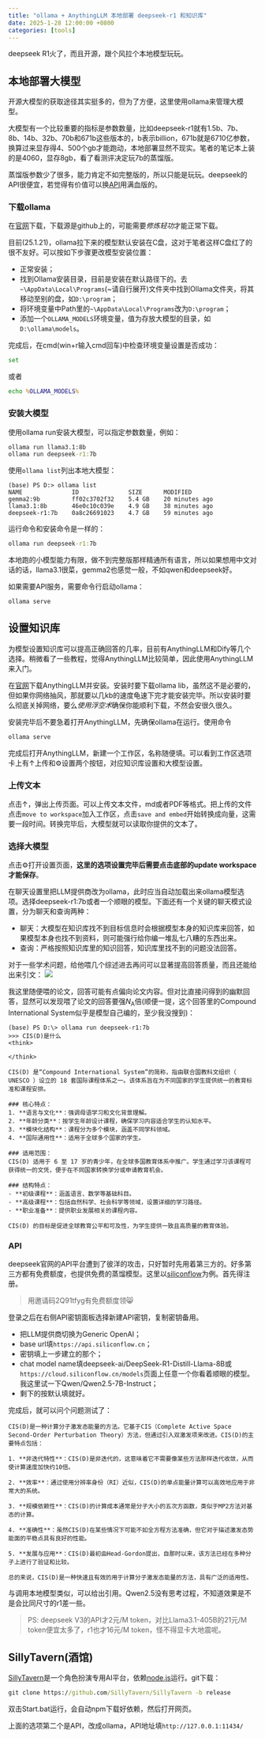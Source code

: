 ```yaml
---
title: "ollama + AnythingLLM 本地部署 deepseek-r1 和知识库"
date: 2025-1-28 12:00:00 +0800
categories: [tools]     
---
```


deepseek R1火了，而且开源，跟个风拉个本地模型玩玩。

## 本地部署大模型
开源大模型的获取途径其实挺多的，但为了方便，这里使用ollama来管理大模型。

大模型有一个比较重要的指标是参数数量，比如deepseek-r1就有1.5b、7b、8b、14b、32b、70b和671b这些版本的，b表示billion，671b就是6710亿参数，换算过来显存得4、500个gb才能跑动，本地部署显然不现实。笔者的笔记本上装的是4060，显存8gb，看了看测评决定玩7b的蒸馏版。

蒸馏版参数少了很多，能力肯定不如完整版的，所以只能是玩玩。deepseek的API很便宜，若觉得有价值可以换[API](https://cloud.siliconflow.cn/i/2Q91tfyg)用满血版的。

### 下载ollama
在[官网](https://ollama.com/)下载，下载源是github上的，可能需要*修炼轻功*才能正常下载。

目前(25.1.21)，ollama拉下来的模型默认安装在C盘，这对于笔者这样C盘红了的很不友好。可以按如下步骤更改模型安装位置：

- 正常安装；
- 找到Ollama安装目录，目前是安装在默认路径下的。去`~\AppData\Local\Programs`(~请自行展开)文件夹中找到Ollama文件夹，将其移动至别的盘，如`D:\program`；
- 将环境变量中Path里的`~\AppData\Local\Programs`改为`D:\program`；
- 添加一个`OLLAMA_MODELS`环境变量，值为存放大模型的目录，如`D:\ollama\models`。

完成后，在cmd(win+r输入cmd回车)中检查环境变量设置是否成功：
```bat
set
```

或者
```bat
echo %OLLAMA_MODELS%
```

### 安装大模型
使用ollama run安装大模型，可以指定参数数量，例如：
```bat
ollama run llama3.1:8b 
ollama run deepseek-r1:7b
```

使用``ollama list``列出本地大模型：
```
(base) PS D:> ollama list
NAME              ID              SIZE      MODIFIED
gemma2:9b         ff02c3702f32    5.4 GB    20 minutes ago
llama3.1:8b       46e0c10c039e    4.9 GB    38 minutes ago
deepseek-r1:7b    0a8c26691023    4.7 GB    59 minutes ago
```

运行命令和安装命令是一样的：
```bat
ollama run deepseek-r1:7b
```

本地跑的小模型能力有限，做不到完整版那样精通所有语言，所以如果想用中文对话的话，llama3.1很菜，gemma2也感觉一般，不如qwen和deepseek好。

如果需要API服务，需要命令行启动ollama：
```bat
ollama serve
```

## 设置知识库

为模型设置知识库可以提高正确回答的几率，目前有AnythingLLM和Dify等几个选择。稍微看了一些教程，觉得AnythingLLM比较简单，因此使用AnythingLLM来入门。

在[官网](https://anythingllm.com/desktop)下载AnythingLLM并安装。安装时要下载ollama lib，虽然这不是必要的，但如果你网络抽风，那就要以几kb的速度龟速下完才能安装完毕。所以安装时要么彻底关掉网络，要么*使用浮空术*确保你能顺利下载，不然会安很久很久。

安装完毕后不要急着打开AnythingLLM，先确保ollama在运行。使用命令
```bat
ollama serve
```

完成后打开AnythingLLM，新建一个工作区，名称随便填。可以看到工作区选项卡上有↑上传和⚙设置两个按钮，对应知识库设置和大模型设置。

### 上传文本
点击↑，弹出上传页面。可以上传文本文件，md或者PDF等格式。把上传的文件点击``move to workspace``加入工作区，点击``save and embed``开始转换成向量，这需要一段时间。转换完毕后，大模型就可以读取你提供的文本了。

### 选择大模型
点击⚙打开设置页面，**这里的选项设置完毕后需要点击底部的update workspace才能保存**。

在聊天设置里把LLM提供商改为ollama，此时应当自动加载出来ollama模型选项。选择deepseek-r1:7b或者一个顺眼的模型。下面还有一个关键的聊天模式设置，分为聊天和查询两种：
- 聊天：大模型在知识库找不到目标信息时会根据模型本身的知识库来回答，如果模型本身也找不到资料，则可能强行给你编一堆乱七八糟的东西出来。
- 查询：严格按照知识库里的知识回答，知识库里找不到的问题没法回答。

对于一些学术问题，给他喂几个综述进去再问可以显著提高回答质量，而且还能给出来引文：
![](https://pub-ec46b9a843f44891acf04d27fddf97e0.r2.dev/2025/02/20250204023703.png)

我这里随便喂的论文，回答可能有点偏向论文内容。但对比直接问得到的幽默回答，显然可以发现喂了论文的回答要强*N*<sub>A</sub>倍(顺便一提，这个回答里的Compound International System似乎是模型自己编的，至少我没搜到)：
```
(base) PS D:\> ollama run deepseek-r1:7b
>>> CIS(D)是什么
<think>

</think>

CIS(D) 是“Compound International System”的简称，指由联合国教科文组织（ UNESCO ）设立的 18 套国际课程体系之一。该体系旨在为不同国家的学生提供统一的教育标准和课程安排。

### 核心特点：
1. **语言与文化**：强调母语学习和文化背景理解。
2. **年龄分类**：按学生年龄设计课程，确保学习内容适合学生的认知水平。
3. **模块化结构**：课程分为多个模块，涵盖不同学科领域。
4. **国际通用性**：适用于全球多个国家的学生。

### 适用范围：
CIS(D) 适用于 6 至 17 岁的青少年，在全球多国教育体系中推广。学生通过学习该课程可获得统一的文凭，便于在不同国家转换学分或申请教育机会。

### 结构特点：
- **初级课程**：涵盖语言、数学等基础科目。
- **高级课程**：包括自然科学、社会科学等领域，设置详细的学习路径。
- **职业准备**：提供职业发展相关的课程内容。

CIS(D) 的目标是促进全球教育公平和可及性，为学生提供一致且高质量的教育体验。
```

### API
deepseek官网的API平台遭到了彼洋的攻击，只好暂时先用着第三方的。好多第三方都有免费额度，也提供免费的蒸馏模型。这里以[siliconflow](https://cloud.siliconflow.cn/i/2Q91tfy)为例。首先得注册。

> 用邀请码2Q91tfyg有免费额度领😸

登录之后在右侧API密钥面板选择新建API密钥，复制密钥备用。

- 把LLM提供商切换为Generic OpenAI；
- base url填``https://api.siliconflow.cn``；
- 密钥填上一步建立的那个；
- chat model name填deepseek-ai/DeepSeek-R1-Distill-Llama-8B或``https://cloud.siliconflow.cn/models``页面上任意一个你看着顺眼的模型。我这里试一下Qwen/Qwen2.5-7B-Instruct；
- 剩下的按默认填就好。

完成后，就可以问个问题测试了：
```
CIS(D)是一种计算分子激发态能量的方法。它基于CIS（Complete Active Space Second-Order Perturbation Theory）方法，但通过引入双激发项来改进。CIS(D)的主要特点包括：

1. **非迭代特性**：CIS(D)是非迭代的，这意味着它不需要像某些方法那样迭代收敛，从而使计算速度加快约10倍。

2. **效率**：通过使用分辨率身份（RI）近似，CIS(D)的单点能量计算可以高效地应用于非常大的系统。

3. **规模依赖性**：CIS(D)的计算成本通常是分子大小的五次方函数，类似于MP2方法对基态的计算。

4. **准确性**：虽然CIS(D)在某些情况下可能不如全方程方法准确，但它对于描述激发态势能面的平稳点具有良好的性能。

5. **发展与应用**：CIS(D)最初由Head-Gordon提出，自那时以来，该方法已经在多种分子上进行了验证和比较。

总的来说，CIS(D)是一种快速且有效的用于计算分子激发态能量的方法，具有广泛的适用性。
```
与调用本地模型类似，可以给出引用。Qwen2.5没有思考过程，不知道效果是不是会比同尺寸的r1差一些。

> PS: deepseek V3的API才2元/M token，对比Llama3.1-405B的21元/M token便宜太多了，r1也才16元/M token，怪不得显卡大地震呢。

## SillyTavern(酒馆)
[SillyTavern](https://sillytavern.pro/)是一个角色扮演专用AI平台，依赖[node.js](https://nodejs.org/en/download)运行。git下载：

```bat
git clone https://github.com/SillyTavern/SillyTavern -b release
```

双击Start.bat运行，会自动npm下载好依赖，然后打开网页。

上面的选项第二个是API，改成ollama，API地址填``http://127.0.0.1:11434/``

